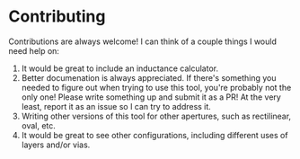 # Contributing

Contributions are always welcome! I can think of a couple things I would need
help on:

1. It would be great to include an inductance calculator.
2. Better documenation is always appreciated.  If there's something you needed
to figure out when trying to use this tool, you're probably not the only one!
Please write something up and submit it as a PR!  At the very least, report it
as an issue so I can try to address it.
3. Writing other versions of this tool for other apertures, such as rectilinear,
oval, etc. 
4. It would be great to see other configurations, including different uses of
layers and/or vias.  